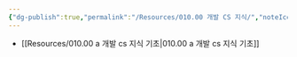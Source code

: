 ```yaml
---
{"dg-publish":true,"permalink":"/Resources/010.00 개발 CS 지식/","noteIcon":"1"}
---
```





- [[Resources/010.00 a 개발 cs 지식 기초\|010.00 a 개발 cs 지식 기초]]